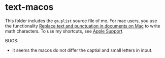 # text-macos

This folder includes the `gm.plist` source file of me. For mac users, you use the functionality [Replace text and punctuation in documents on Mac](https://support.apple.com/en-gb/guide/mac-help/mh35735/mac) to write math characters. To use my shortcuts, see [Apple Support](https://support.apple.com/en-gb/guide/mac-help/mchl2a7bd795/mac).

BUGS:
* it seems the macos do not differ the captial and small letters in input.